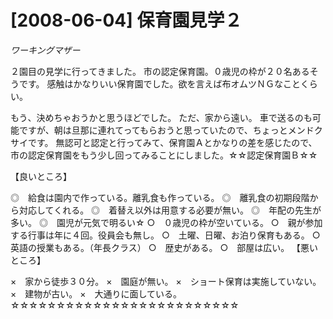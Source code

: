 # [2008-06-04] 保育園見学２
_ワーキングマザー_

２園目の見学に行ってきました。
市の認定保育園。０歳児の枠が２０名あるそうです。
感触はかなりいい保育園でした。欲を言えば布オムツＮＧなことくらい。

もう、決めちゃおうかと思うほどでした。
ただ、家から遠い。
車で送るのも可能ですが、朝は旦那に連れてってもらおうと思っていたので、ちょっとメンドクサイです。
無認可と認定と行ってみて、保育園Ａとかなりの差を感じたので、市の認定保育園をもう少し回ってみることにしました。☆☆認定保育園Ｂ☆☆

【良いところ】

◎　給食は園内で作っている。離乳食も作っている。
◎　離乳食の初期段階から対応してくれる。
◎　着替え以外は用意する必要が無い。
◎　年配の先生が多い。
◎　園児が元気で明るい☆
○　０歳児の枠が空いている。
○　親が参加する行事は年に４回。役員会も無し。
○　土曜、日曜、お泊り保育もある。
○　英語の授業もある。（年長クラス）
○　歴史がある。
○　部屋は広い。
【悪いところ】

×　家から徒歩３０分。
×　園庭が無い。
×　ショート保育は実施していない。
×　建物が古い。
×　大通りに面している。
☆☆☆☆☆☆☆☆☆☆☆☆☆☆☆☆☆☆☆☆☆☆☆☆☆

